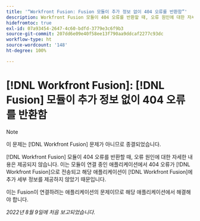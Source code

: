 ```yaml
---
title: '“Workfront Fusion: Fusion 모듈이 추가 정보 없이 404 오류를 반환함”'
description: Workfront Fusion 모듈이 404 오류를 반환할 때, 오류 원인에 대한 자세한 내용은 제공되지 않습니다. 이는 모듈이 연결 중인 애플리케이션에서 404 오류가 Workfront Fusion으로 전송되고 해당 애플리케이션이 Workfront Fusion에 추가 세부 정보를 제공하지 않았기 때문입니다.
hidefromtoc: true
exl-id: 07a93454-2647-4c60-bdfd-3779e3c6f9b3
source-git-commit: 207dd6e09e40f58ee13f790aa9ddcaf2277c93dc
workflow-type: ht
source-wordcount: '148'
ht-degree: 100%

---
```


# [!DNL Workfront Fusion]: [!DNL Fusion] 모듈이 추가 정보 없이 404 오류를 반환함

>[!NOTE]
>
>이 문제는 [!DNL Workfront Fusion] 문제가 아니므로 종결되었습니다.

[!DNL Workfront Fusion] 모듈이 404 오류를 반환할 때, 오류 원인에 대한 자세한 내용은 제공되지 않습니다. 이는 모듈이 연결 중인 애플리케이션에서 404 오류가 [!DNL Workfront Fusion]으로 전송되고 해당 애플리케이션이 [!DNL Workfront Fusion]에 추가 세부 정보를 제공하지 않았기 때문입니다.

이는 Fusion이 연결하려는 애플리케이션의 문제이므로 해당 애플리케이션에서 해결해야 합니다.

_2022년 8월 9일에 처음 보고되었습니다._
